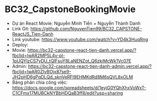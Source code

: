 # BC32_CapstoneBookingMovie
- Dự án React Movie: Nguyễn Minh Tiến + Nguyễn Thành Danh
- Link Git: https://github.com/NguyenTien99/BC32_CAPSTONE-ReactJS_Tien-Danh
- Link youtube: https://www.youtube.com/watch?v=YD4k3HuqRng
- Deploy:
- Movie: https://bc32-capstone-react-tien-danh.vercel.app/?fbclid=IwAR2MP5L4v-pl-1pUQYlzCS7yDU_tQlFsuY8LaNENZot_Q6zkiMcWk1Vc07E
- Admin: https://bc32-capstone-react-tien-danh-admin.vercel.app/?fbclid=IwAR0ZIvBOjx87se9-JH2pHD6gPqDLQd_sknVeRFl9EHMKdRd8M6sQVL8xOLM
- Bảng phân chia công việc: https://docs.google.com/spreadsheets/d/1eyjG0YQhXhxVoWxT-C1CFmx17MUBCkNYBbHDQaB3ff8/edit?usp=sharing
